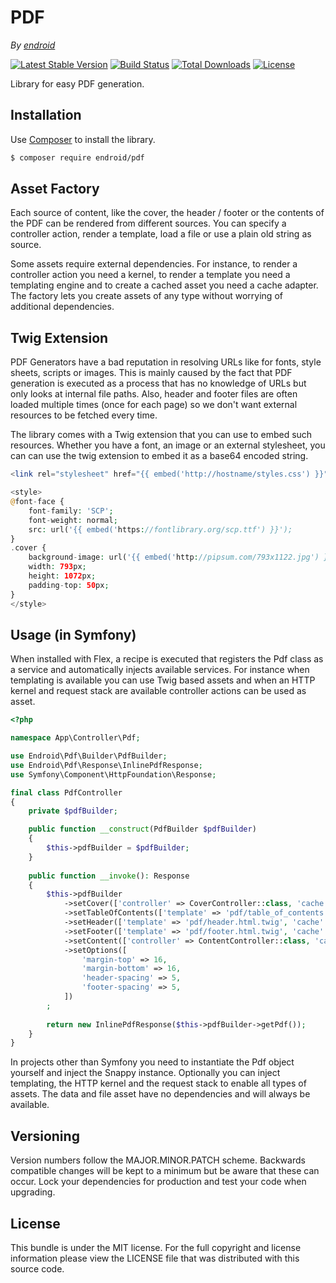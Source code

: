 # PDF

*By [endroid](https://endroid.nl/)*

[![Latest Stable Version](http://img.shields.io/packagist/v/endroid/pdf.svg)](https://packagist.org/packages/endroid/pdf)
[![Build Status](http://img.shields.io/travis/endroid/pdf.svg)](http://travis-ci.org/endroid/pdf)
[![Total Downloads](http://img.shields.io/packagist/dt/endroid/pdf.svg)](https://packagist.org/packages/endroid/pdf)
[![License](http://img.shields.io/packagist/l/endroid/pdf.svg)](https://packagist.org/packages/endroid/pdf)

Library for easy PDF generation.

## Installation

Use [Composer](https://getcomposer.org/) to install the library.

``` bash
$ composer require endroid/pdf
```

## Asset Factory

Each source of content, like the cover, the header / footer or the contents of
the PDF can be rendered from different sources. You can specify a controller
action, render a template, load a file or use a plain old string as source.

Some assets require external dependencies. For instance, to render a controller
action you need a kernel, to render a template you need a templating engine and
to create a cached asset you need a cache adapter. The factory lets you create
assets of any type without worrying of additional dependencies.

## Twig Extension

PDF Generators have a bad reputation in resolving URLs like for fonts, style
sheets, scripts or images. This is mainly caused by the fact that PDF generation
is executed as a process that has no knowledge of URLs but only looks at internal
file paths. Also, header and footer files are often loaded multiple times (once
for each page) so we don't want external resources to be fetched every time.

The library comes with a Twig extension that you can use to embed such resources.
Whether you have a font, an image or an external stylesheet, you can can use the
twig extension to embed it as a base64 encoded string.

```php
<link rel="stylesheet" href="{{ embed('http://hostname/styles.css') }}">

<style>
@font-face {
    font-family: 'SCP';
    font-weight: normal;
    src: url('{{ embed('https://fontlibrary.org/scp.ttf') }}');
}
.cover {
    background-image: url('{{ embed('http://pipsum.com/793x1122.jpg') }}');
    width: 793px;
    height: 1072px;
    padding-top: 50px;
}
</style>
```

## Usage (in Symfony)

When installed with Flex, a recipe is executed that registers the Pdf class as
a service and automatically injects available services. For instance when
templating is available you can use Twig based assets and when an HTTP kernel
and request stack are available controller actions can be used as asset.

```php
<?php

namespace App\Controller\Pdf;

use Endroid\Pdf\Builder\PdfBuilder;
use Endroid\Pdf\Response\InlinePdfResponse;
use Symfony\Component\HttpFoundation\Response;

final class PdfController
{
    private $pdfBuilder;

    public function __construct(PdfBuilder $pdfBuilder)
    {
        $this->pdfBuilder = $pdfBuilder;
    }
    
    public function __invoke(): Response
    {
        $this->pdfBuilder
            ->setCover(['controller' => CoverController::class, 'cache' => 'cover'])
            ->setTableOfContents(['template' => 'pdf/table_of_contents.xml.twig', 'cache' => 'toc'])
            ->setHeader(['template' => 'pdf/header.html.twig', 'cache' => 'header'])
            ->setFooter(['template' => 'pdf/footer.html.twig', 'cache' => 'footer'])
            ->setContent(['controller' => ContentController::class, 'cache' => 'content'])
            ->setOptions([
                'margin-top' => 16,
                'margin-bottom' => 16,
                'header-spacing' => 5,
                'footer-spacing' => 5,
            ])
        ;
    
        return new InlinePdfResponse($this->pdfBuilder->getPdf());
    }
}
```

In projects other than Symfony you need to instantiate the Pdf object yourself
and inject the Snappy instance. Optionally you can inject templating, the HTTP
kernel and the request stack to enable all types of assets. The data and file
asset have no dependencies and will always be available.

## Versioning

Version numbers follow the MAJOR.MINOR.PATCH scheme. Backwards compatible
changes will be kept to a minimum but be aware that these can occur. Lock
your dependencies for production and test your code when upgrading.

## License

This bundle is under the MIT license. For the full copyright and license
information please view the LICENSE file that was distributed with this source code.
